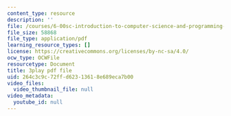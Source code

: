 ```yaml
---
content_type: resource
description: ''
file: /courses/6-00sc-introduction-to-computer-science-and-programming-spring-2011/264c3c9c72ffd62313618e689eca7b00_FBpe3xFvPrQ.pdf
file_size: 58868
file_type: application/pdf
learning_resource_types: []
license: https://creativecommons.org/licenses/by-nc-sa/4.0/
ocw_type: OCWFile
resourcetype: Document
title: 3play pdf file
uid: 264c3c9c-72ff-d623-1361-8e689eca7b00
video_files:
  video_thumbnail_file: null
video_metadata:
  youtube_id: null
---
```

